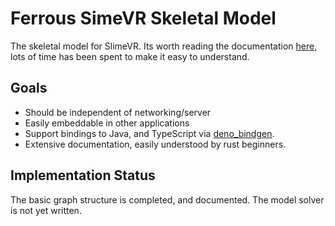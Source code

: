 # Ferrous SimeVR Skeletal Model

The skeletal model for SlimeVR. Its worth reading the documentation [here][docs],
lots of time has been spent to make it easy to understand.

## Goals
* Should be independent of networking/server
* Easily embeddable in other applications
* Support bindings to Java, and TypeScript via [deno_bindgen].
* Extensive documentation, easily understood by rust beginners.

## Implementation Status
The basic graph structure is completed, and documented. The model solver is not
yet written.

[docs]: https://thebutlah.github.io/ferrous_slimevr/skeletal_model/
[deno_bindgen]: https://github.com/denoland/deno_bindgen
